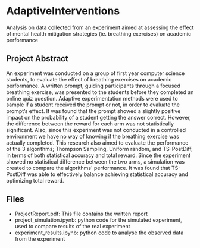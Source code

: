 # AdaptiveInterventions
Analysis on data collected from an experiment aimed at assessing the effect of mental health mitigation strategies (ie. breathing exercises) on academic performance

## Project Abstract

An experiment was conducted on a group of first year computer science students, to evaluate the effect of breathing exercises on academic performance. A written prompt, guiding participants through a focused breathing exercise, was presented to the students before they completed an online quiz question. Adaptive experimentation methods were used to sample if a student received the prompt or not, in order to evaluate the prompt’s effect. It was found that the prompt showed a slightly positive impact on the probability of a student getting the answer correct. However, the difference between the reward for each arm was not statistically significant. Also, since this experiment was not conducted in a controlled environment we have no way of knowing if the breathing exercise was actually completed. This research also aimed to evaluate the performance of the 3 algorithms; Thompson Sampling, Uniform random, and TS-PostDiff, in terms of both statistical accuracy and total reward. Since the experiment showed no statistical difference between the two arms, a simulation was created to compare the algorithms' performance. It was found that TS-PostDiff was able to effectively balance achieving statistical accuracy and optimizing total reward. 

## Files

+ ProjectReport.pdf: This file contains the written report
+ project_simulation.ipynb: python code for the simulated experiment, used to compare results of the real experiment
+ experiment_results.ipynb: python code to analyse the observed data from the experiment

